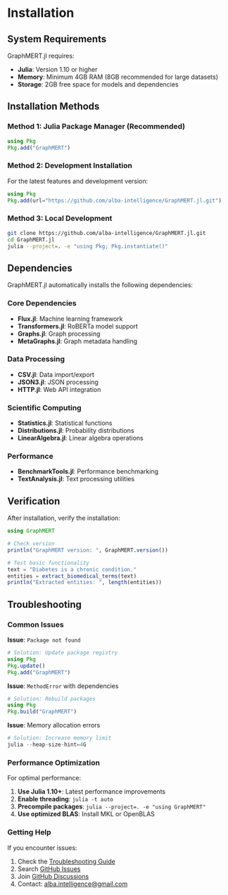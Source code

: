 # Installation

## System Requirements

GraphMERT.jl requires:

- **Julia**: Version 1.10 or higher
- **Memory**: Minimum 4GB RAM (8GB recommended for large datasets)
- **Storage**: 2GB free space for models and dependencies

## Installation Methods

### Method 1: Julia Package Manager (Recommended)

```julia
using Pkg
Pkg.add("GraphMERT")
```

### Method 2: Development Installation

For the latest features and development version:

```julia
using Pkg
Pkg.add(url="https://github.com/alba-intelligence/GraphMERT.jl.git")
```

### Method 3: Local Development

```bash
git clone https://github.com/alba-intelligence/GraphMERT.jl.git
cd GraphMERT.jl
julia --project=. -e "using Pkg; Pkg.instantiate()"
```

## Dependencies

GraphMERT.jl automatically installs the following dependencies:

### Core Dependencies
- **Flux.jl**: Machine learning framework
- **Transformers.jl**: RoBERTa model support
- **Graphs.jl**: Graph processing
- **MetaGraphs.jl**: Graph metadata handling

### Data Processing
- **CSV.jl**: Data import/export
- **JSON3.jl**: JSON processing
- **HTTP.jl**: Web API integration

### Scientific Computing
- **Statistics.jl**: Statistical functions
- **Distributions.jl**: Probability distributions
- **LinearAlgebra.jl**: Linear algebra operations

### Performance
- **BenchmarkTools.jl**: Performance benchmarking
- **TextAnalysis.jl**: Text processing utilities

## Verification

After installation, verify the installation:

```julia
using GraphMERT

# Check version
println("GraphMERT version: ", GraphMERT.version())

# Test basic functionality
text = "Diabetes is a chronic condition."
entities = extract_biomedical_terms(text)
println("Extracted entities: ", length(entities))
```

## Troubleshooting

### Common Issues

**Issue**: `Package not found`
```julia
# Solution: Update package registry
using Pkg
Pkg.update()
Pkg.add("GraphMERT")
```

**Issue**: `MethodError` with dependencies
```julia
# Solution: Rebuild packages
using Pkg
Pkg.build("GraphMERT")
```

**Issue**: Memory allocation errors
```julia
# Solution: Increase memory limit
julia --heap-size-hint=4G
```

### Performance Optimization

For optimal performance:

1. **Use Julia 1.10+**: Latest performance improvements
2. **Enable threading**: `julia -t auto`
3. **Precompile packages**: `julia --project=. -e "using GraphMERT"`
4. **Use optimized BLAS**: Install MKL or OpenBLAS

### Getting Help

If you encounter issues:

1. Check the [Troubleshooting Guide](@ref)
2. Search [GitHub Issues](https://github.com/alba-intelligence/GraphMERT.jl/issues)
3. Join [GitHub Discussions](https://github.com/alba-intelligence/GraphMERT.jl/discussions)
4. Contact: alba.intelligence@gmail.com
